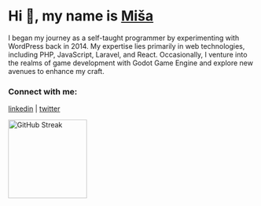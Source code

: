 <h1 align="left">Hi 👋, my name is <a href="https://www.linkedin.com/in/mi%C5%A1a-cvetkovi%C4%87-759a9699/" target="_blank">Miša</a></h1>

<p align="left">I began my journey as a self-taught programmer by experimenting with WordPress back in 2014. My expertise lies primarily in web technologies, including PHP, JavaScript, Laravel, and React. Occasionally, I venture into the realms of game development with Godot Game Engine and explore new avenues to enhance my craft.</p>

<h3 align="left">Connect with me:</h3>
<p align="left">
<a href="https://www.linkedin.com/in/mi%C5%A1a-cvetkovi%C4%87-759a9699/" rel="nofollow">linkedin</a> |
<a href="https://twitter.com/heyiammisa" rel="nofollow">twitter</a>
</p>

<a href="https://github.com/DenverCoder1/github-readme-streak-stats">
  <img height=160 align="center" src="https://github-readme-streak-stats-eight.vercel.app/?user=misacvetkovic&theme=dark&hide_border=false" alt="GitHub Streak" />
</a>
